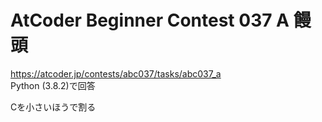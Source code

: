 # AtCoder Beginner Contest 037 A 饅頭  
https://atcoder.jp/contests/abc037/tasks/abc037_a  
Python (3.8.2)で回答  

Cを小さいほうで割る
